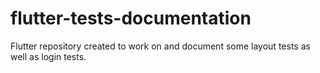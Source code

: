 # flutter-tests-documentation
Flutter repository created to work on and document some layout tests as well as login tests.
